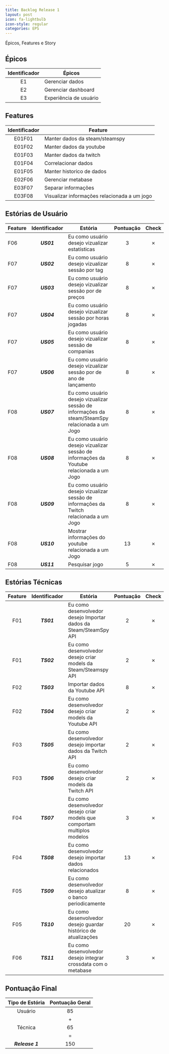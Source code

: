 ```yaml
---
title: Backlog Release 1
layout: post
icon: fa-lightbulb
icon-style: regular
categories: EPS
---
```

Épicos, Features e Story

## Épicos

| Identificador | Épicos |
|:-:|-|
|E1|Gerenciar dados|
|E2|Gerenciar dashboard|
|E3|Experiência de usuário|

## Features

|Identificador|Feature|
|:-:|-|
|E01F01|Manter dados da steam/steamspy|
|E01F02|Manter dados da youtube|
|E01F03|Manter dados da twitch|
|E01F04|Correlacionar dados|
|E01F05|Manter historico de dados|
|E02F06|Gerenciar metabase|
|E03F07|Separar informações|
|E03F08|Visualizar informações relacionada a um jogo|

## Estórias de Usuário

| Feature| Identificador | Estória | Pontuação | Check |
|-| :---: | --- |  :---: | :---: |
| F06 | <b><i>US01</i></b> | Eu como usuário desejo vizualizar estatísticas | 3 | &#x2717; |
| F07 | <b><i>US02</i></b> | Eu como usuário desejo vizualizar sessão por tag | 8 | &#x2717; |
| F07 | <b><i>US03</i></b> | Eu como usuário desejo vizualizar sessão por de preços | 8 | &#x2717; |
| F07 | <b><i>US04</i></b> | Eu como usuário desejo vizualizar sessão por horas jogadas | 8 | &#x2717; |
| F07 | <b><i>US05</i></b> | Eu como usuário desejo vizualizar sessão de companias | 8 | &#x2717; |
| F07 | <b><i>US06</i></b> | Eu como usuário desejo vizualizar sessão por de ano de lançamento| 8 | &#x2717; |
| F08 | <b><i>US07</i></b> | Eu como usuário desejo vizualizar sessão de informações da steam/SteamSpy relacionada a um Jogo  | 8 | &#x2717; |
| F08 | <b><i>US08</i></b> | Eu como usuário desejo vizualizar sessão de informações da Youtube relacionada a um Jogo  | 8 | &#x2717; |
| F08 | <b><i>US09</i></b> | Eu como usuário desejo vizualizar sessão de informações da Twitch relacionada a um Jogo  | 8 | &#x2717; |
| F08 | <b><i>US10</i></b> | Mostrar informações do youtube relacionada a um Jogo  | 13 | &#x2717; |
| F08 | <b><i>US11</i></b> | Pesquisar jogo  | 5 | &#x2717; |

## Estórias Técnicas

| Feature | Identificador | Estória | Pontuação | Check |
| :-: | :---: | --- |  :---: | :---: |
| F01 | <b><i>TS01</i></b> | Eu como desenvolvedor desejo Importar dados da Steam/SteamSpy API | 2 | &#x2717; |
| F01 | <b><i>TS02</i></b> | Eu como desenvolvedor desejo criar models da Steam/Steamspy API | 2 | &#x2717; |
| F02 | <b><i>TS03</i></b> | Importar dados da Youtube API | 8 | &#x2717; |
| F02 | <b><i>TS04</i></b> | Eu como desenvolvedor desejo criar models da Youtube API | 2 | &#x2717;|
| F03 | <b><i>TS05</i></b> | Eu como desenvolvedor desejo importar dados da Twitch API | 2 | &#x2717; |
| F03 | <b><i>TS06</i></b> | Eu como desenvolvedor desejo criar models da Twitch API | 2 | &#x2717; |
| F04 | <b><i>TS07</i></b> | Eu como desenvolvedor desejo criar models que comportam multiplos modelos | 3 | &#x2717; |
| F04 | <b><i>TS08</i></b> | Eu como desenvolvedor desejo importar dados relacionados | 13 | &#x2717; |
| F05 | <b><i>TS09</i></b> | Eu como desenvolvedor desejo atualizar o banco periodicamente | 8 | &#x2717; |
| F05 | <b><i>TS10</i></b> | Eu como desenvolvedor desejo guardar histórico de atualizações | 20 | &#x2717; |
| F06 | <b><i>TS11</i></b> | Eu como desenvolvedor desejo integrar crossdata com o metabase | 3 | &#x2717; |

## Pontuação Final

| Tipo de Estória | Pontuação Geral |
| :---: | :---: |
| Usuário | 85 |
||+|
| Técnica | 65 |
||=|
| <b><i>Release 1</i></b> | 150 |
